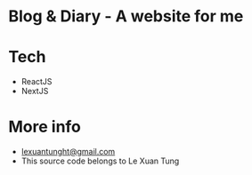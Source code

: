 # Blog & Diary - A website for me

# Tech

-   ReactJS
-   NextJS

# More info

-   lexuantunght@gmail.com
-   This source code belongs to Le Xuan Tung
